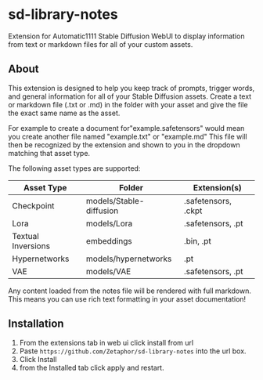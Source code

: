 # sd-library-notes

Extension for Automatic1111 Stable Diffusion WebUI to display information from text or markdown files for all of your custom assets.

## About

This extension is designed to help you keep track of prompts, trigger words, and general information for all of your Stable Diffusion assets.
Create a text or markdown file (.txt or .md) in the folder with your asset and give the file the exact same name as the asset.

For example to create a document for"example.safetensors\" would mean you create another file named "example.txt" or "example.md"
This file will then be recognized by the extension and shown to you in the dropdown matching that asset type.

The following asset types are supported:

| Asset Type         | Folder                  | Extension(s)        |
| ------------------ | ----------------------- | ------------------- |
| Checkpoint         | models/Stable-diffusion | .safetensors, .ckpt |
| Lora               | models/Lora             | .safetensors, .pt   |
| Textual Inversions | embeddings              | .bin, .pt           |
| Hypernetworks      | models/hypernetworks    | .pt                 |
| VAE                | models/VAE              | .safetensors, .pt   |

Any content loaded from the notes file will be rendered with full markdown.
This means you can use rich text formatting in your asset documentation!

## Installation

1. From the extensions tab in web ui click install from url
2. Paste `https://github.com/Zetaphor/sd-library-notes` into the url box.
3. Click Install
4. from the Installed tab click apply and restart.
